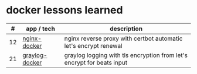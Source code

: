 # docker lessons learned

| # | app / tech  | description  |
|---|---|---|
| 12 | [nginx-docker](https://github.com/avengers-of-dev/collectors-edition/blob/master/005-kubernetes/12-nginx-docker.yml) | nginx reverse proxy with certbot automatic let's encrypt renewal |
| 21 | [graylog-docker](https://github.com/avengers-of-dev/collectors-edition/blob/master/005-kubernetes/21-graylog-docker.yml) | graylog logging with tls encryption from let's encrypt for beats input |
